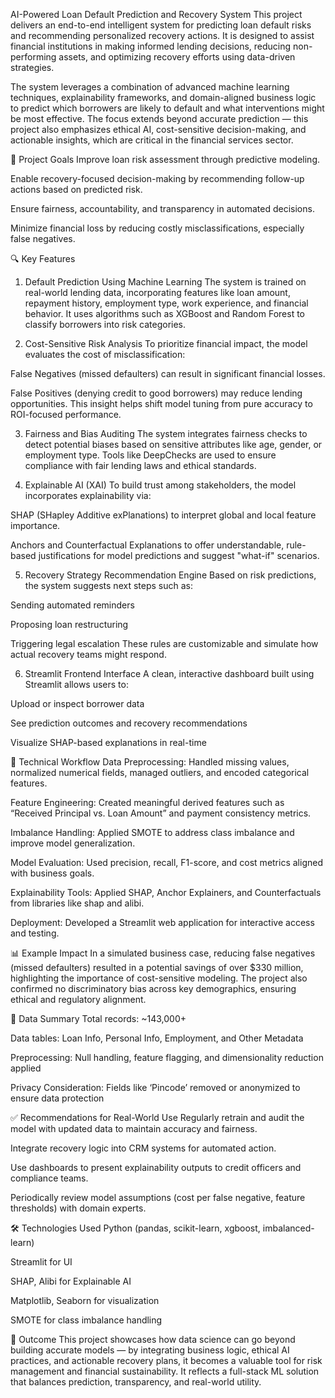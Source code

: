  AI-Powered Loan Default Prediction and Recovery System
This project delivers an end-to-end intelligent system for predicting loan default risks and recommending personalized recovery actions. It is designed to assist financial institutions in making informed lending decisions, reducing non-performing assets, and optimizing recovery efforts using data-driven strategies.

The system leverages a combination of advanced machine learning techniques, explainability frameworks, and domain-aligned business logic to predict which borrowers are likely to default and what interventions might be most effective. The focus extends beyond accurate prediction — this project also emphasizes ethical AI, cost-sensitive decision-making, and actionable insights, which are critical in the financial services sector.

🎯 Project Goals
Improve loan risk assessment through predictive modeling.

Enable recovery-focused decision-making by recommending follow-up actions based on predicted risk.

Ensure fairness, accountability, and transparency in automated decisions.

Minimize financial loss by reducing costly misclassifications, especially false negatives.

🔍 Key Features
1. Default Prediction Using Machine Learning
The system is trained on real-world lending data, incorporating features like loan amount, repayment history, employment type, work experience, and financial behavior. It uses algorithms such as XGBoost and Random Forest to classify borrowers into risk categories.

2. Cost-Sensitive Risk Analysis
To prioritize financial impact, the model evaluates the cost of misclassification:

False Negatives (missed defaulters) can result in significant financial losses.

False Positives (denying credit to good borrowers) may reduce lending opportunities.
This insight helps shift model tuning from pure accuracy to ROI-focused performance.

3. Fairness and Bias Auditing
The system integrates fairness checks to detect potential biases based on sensitive attributes like age, gender, or employment type. Tools like DeepChecks are used to ensure compliance with fair lending laws and ethical standards.

4. Explainable AI (XAI)
To build trust among stakeholders, the model incorporates explainability via:

SHAP (SHapley Additive exPlanations) to interpret global and local feature importance.

Anchors and Counterfactual Explanations to offer understandable, rule-based justifications for model predictions and suggest "what-if" scenarios.

5. Recovery Strategy Recommendation Engine
Based on risk predictions, the system suggests next steps such as:

Sending automated reminders

Proposing loan restructuring

Triggering legal escalation
These rules are customizable and simulate how actual recovery teams might respond.

6. Streamlit Frontend Interface
A clean, interactive dashboard built using Streamlit allows users to:

Upload or inspect borrower data

See prediction outcomes and recovery recommendations

Visualize SHAP-based explanations in real-time

🧠 Technical Workflow
Data Preprocessing: Handled missing values, normalized numerical fields, managed outliers, and encoded categorical features.

Feature Engineering: Created meaningful derived features such as “Received Principal vs. Loan Amount” and payment consistency metrics.

Imbalance Handling: Applied SMOTE to address class imbalance and improve model generalization.

Model Evaluation: Used precision, recall, F1-score, and cost metrics aligned with business goals.

Explainability Tools: Applied SHAP, Anchor Explainers, and Counterfactuals from libraries like shap and alibi.

Deployment: Developed a Streamlit web application for interactive access and testing.

📊 Example Impact
In a simulated business case, reducing false negatives (missed defaulters) resulted in a potential savings of over $330 million, highlighting the importance of cost-sensitive modeling. The project also confirmed no discriminatory bias across key demographics, ensuring ethical and regulatory alignment.

📁 Data Summary
Total records: ~143,000+

Data tables: Loan Info, Personal Info, Employment, and Other Metadata

Preprocessing: Null handling, feature flagging, and dimensionality reduction applied

Privacy Consideration: Fields like ‘Pincode’ removed or anonymized to ensure data protection

✅ Recommendations for Real-World Use
Regularly retrain and audit the model with updated data to maintain accuracy and fairness.

Integrate recovery logic into CRM systems for automated action.

Use dashboards to present explainability outputs to credit officers and compliance teams.

Periodically review model assumptions (cost per false negative, feature thresholds) with domain experts.

🛠 Technologies Used
Python (pandas, scikit-learn, xgboost, imbalanced-learn)

Streamlit for UI

SHAP, Alibi for Explainable AI

Matplotlib, Seaborn for visualization

SMOTE for class imbalance handling

🌟 Outcome
This project showcases how data science can go beyond building accurate models — by integrating business logic, ethical AI practices, and actionable recovery plans, it becomes a valuable tool for risk management and financial sustainability. It reflects a full-stack ML solution that balances prediction, transparency, and real-world utility.
